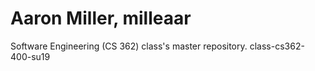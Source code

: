 # Aaron Miller, milleaar
Software Engineering (CS 362) class's master repository.
class-cs362-400-su19
